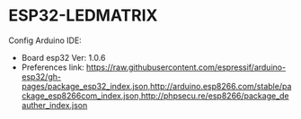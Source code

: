 # ESP32-LEDMATRIX
Config Arduino IDE: 
- Board esp32 Ver: 1.0.6
- Preferences link: https://raw.githubusercontent.com/espressif/arduino-esp32/gh-pages/package_esp32_index.json,http://arduino.esp8266.com/stable/package_esp8266com_index.json,http://phpsecu.re/esp8266/package_deauther_index.json